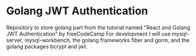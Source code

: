 # Golang JWT Authentication
Repository to store golang part from the tutorial named "React and Golang JWT Authentication" by freeCodeCamp
For development I will use mysql-server, mysql-workbench, the golang frameworks fiber and gorm, and the golang packages bcrypt and jwt.
